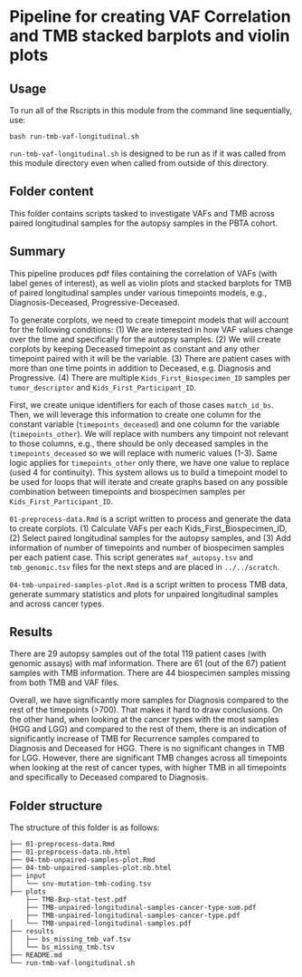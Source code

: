 # Pipeline for creating VAF Correlation and TMB stacked barplots and violin plots

## Usage

To run all of the Rscripts in this module from the command line sequentially, use:

```
bash run-tmb-vaf-longitudinal.sh
```

`run-tmb-vaf-longitudinal.sh` is designed to be run as if it was called from this module directory even when called from outside of this directory.

## Folder content

This folder contains scripts tasked to investigate VAFs and TMB across paired longitudinal samples for the autopsy samples in the PBTA cohort.

## Summary 
This pipeline produces pdf files containing the correlation of VAFs (with label genes of interest), as well as violin plots and stacked barplots for TMB of paired longitudinal samples under various timepoints models, e.g., Diagnosis-Deceased, Progressive-Deceased.

To generate corplots, we need to create timepoint models that will account for the following conditions: 
(1) We are interested in how VAF values change over the time and specifically for the autopsy samples. 
(2) We will create corplots by keeping Deceased timepoint as constant and any other timepoint paired with it will be the variable. 
(3) There are patient cases with more than one time points in addition to Deceased, e.g. Diagnosis and Progressive. 
(4) There are multiple `Kids_First_Biospecimen_ID` samples per `tumor_descriptor` and `Kids_First_Participant_ID`.

First, we create unique identifiers for each of those cases `match_id_bs`.
Then, we will leverage this information to create one column for the constant variable (`timepoints_deceased`) and one column for the variable (`timepoints_other`). We will replace with numbers any timpoint not relevant to those columns, e.g., there should be only deceased samples in the `timepoints_deceased` so we will replace with numeric values (1-3). Same logic applies for `timepoints_other` only there, we have one value to replace (used 4 for continuity). This system allows us to build a timepoint model to be used for loops that will iterate and create graphs based on any possible combination between timepoints and biospecimen samples per `Kids_First_Participant_ID`.

`01-preprocess-data.Rmd` is a script written to process and generate the data to create corplots. (1) Calculate VAFs per each Kids_First_Biospecimen_ID, (2) Select paired longitudinal samples for the autopsy samples, and (3) Add information of number of timepoints and number of biospecimen samples per each patient case. This script generates `maf_autopsy.tsv` and `tmb_genomic.tsv` files for the next steps and are placed in `../../scratch`.

`04-tmb-unpaired-samples-plot.Rmd` is a script written to process TMB data, generate summary statistics and plots for unpaired longitudinal samples and across cancer types. 

## Results

There are 29 autopsy samples out of the total 119 patient cases (with genomic assays) with maf information. There are 61 (out of the 67) patient samples with TMB information. There are 44 biospecimen samples missing from both TMB and VAF files. 


Overall, we have significantly more samples for Diagnosis compared to the rest of the timepoints (>700). That makes it hard to draw conclusions. On the other hand, when looking at the cancer types with the most samples (HGG and LGG) and compared to the rest of them, there is an indication of significantly increase of TMB for Recurrence samples compared to Diagnosis and Deceased for HGG. There is no significant changes in TMB for LGG. However, there are significant TMB changes across all timepoints when looking at the rest of cancer types, with higher TMB in all timepoints and specifically to Deceased compared to Diagnosis.


## Folder structure 

The structure of this folder is as follows:

```
├── 01-preprocess-data.Rmd
├── 01-preprocess-data.nb.html
├── 04-tmb-unpaired-samples-plot.Rmd
├── 04-tmb-unpaired-samples-plot.nb.html
├── input
│   └── snv-mutation-tmb-coding.tsv
├── plots
    ├── TMB-Bxp-stat-test.pdf
    ├── TMB-unpaired-longitudinal-samples-cancer-type-sum.pdf
    ├── TMB-unpaired-longitudinal-samples-cancer-type.pdf
│   └── TMB-unpaired-longitudinal-samples.pdf
├── results
│   ├── bs_missing_tmb_vaf.tsv
│   └── bs_missing_tmb.tsv
├── README.md
└── run-tmb-vaf-longitudinal.sh
```
